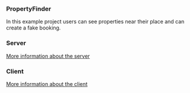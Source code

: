### PropertyFinder
In this example project users can see properties near their place and can create a fake booking.

### Server
[More information about the server](https://github.com/Teppichseite/PropertyFinder/blob/master/server/README.md)

### Client
[More information about the client](https://github.com/Teppichseite/PropertyFinder/blob/master/client/README.md)
